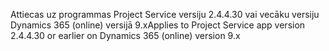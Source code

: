 <span data-ttu-id="c3759-101">Attiecas uz programmas Project Service versiju 2.4.4.30 vai vecāku versiju Dynamics 365 (online) versijā 9.x</span><span class="sxs-lookup"><span data-stu-id="c3759-101">Applies to Project Service app version 2.4.4.30 or earlier on Dynamics 365 (online) version 9.x</span></span>
